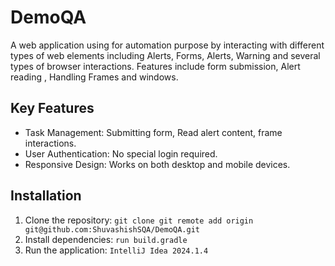 # DemoQA

A web application using for automation purpose by interacting with different types of web elements including Alerts, Forms, Alerts, Warning and several types of browser interactions. Features include form submission, Alert reading , Handling Frames and windows.

## Key Features
- Task Management: Submitting form, Read alert content, frame interactions.
- User Authentication: No special login required.
- Responsive Design: Works on both desktop and mobile devices.

## Installation
1. Clone the repository: `git clone git remote add origin git@github.com:ShuvashishSQA/DemoQA.git`
2. Install dependencies: `run build.gradle`
3. Run the application: `IntelliJ Idea 2024.1.4`